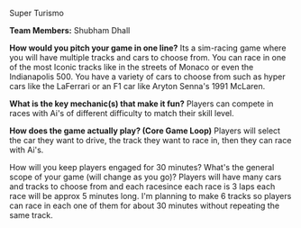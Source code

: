 Super Turismo

**Team Members:** Shubham Dhall

**How would you pitch your game in one line?**
Its a sim-racing game where you will have multiple tracks and cars to choose from. You can race in one of the most Iconic tracks like in the streets of Monaco or even the Indianapolis 500. You have a variety of cars to choose from such as hyper cars like the LaFerrari or an F1 car like Aryton Senna's 1991 McLaren.

**What is the key mechanic(s) that make it fun?**
Players can compete in races with Ai's of different difficulty to match their skill level. 

**How does the game actually play? (Core Game Loop)**
Players will select the car they want to drive, the track they want to race in, then they can race with Ai's.

How will you keep players engaged for 30 minutes? What's the general scope of your game (will change as you go)?
Players will have many cars and tracks to choose from and each racesince each race is 3 laps each race will be approx 5 minutes long. I'm planning to make 6 tracks so players can race in each one of them for about 30 minutes without repeating the same track.
